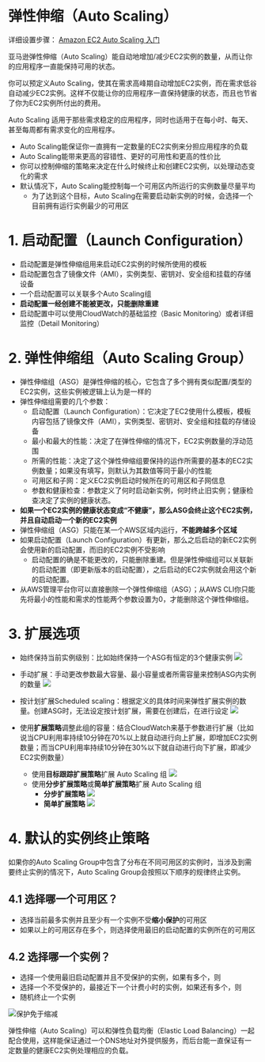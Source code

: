 # 弹性伸缩（Auto Scaling）

详细设置步骤： [Amazon EC2 Auto Scaling 入门](https://docs.aws.amazon.com/zh_cn/autoscaling/ec2/userguide/GettingStartedTutorial.html#gs-create-lt)

亚马逊弹性伸缩（Auto Scaling）能自动地增加/减少EC2实例的数量，从而让你的应用程序一直能保持可用的状态。

你可以预定义Auto Scaling，使其在需求高峰期自动增加EC2实例，而在需求低谷自动减少EC2实例。这样不仅能让你的应用程序一直保持健康的状态，而且也节省了你为EC2实例所付出的费用。

Auto Scaling 适用于那些需求稳定的应用程序，同时也适用于在每小时、每天、甚至每周都有需求变化的应用程序。

- Auto Scaling能保证你一直拥有一定数量的EC2实例来分担应用程序的负载
- Auto Scaling能带来更高的容错性、更好的可用性和更高的性价比
- 你可以控制伸缩的策略来决定在什么时候终止和创建EC2实例，以处理动态变化的需求
- 默认情况下，Auto Scaling能控制每一个可用区内所运行的实例数量尽量平均
  - 为了达到这个目标，Auto Scaling在需要启动新实例的时候，会选择一个目前拥有运行实例最少的可用区
  
# 1. 启动配置（Launch Configuration）
- 启动配置是弹性伸缩组用来启动EC2实例的时候所使用的模板
- 启动配置包含了镜像文件（AMI），实例类型、密钥对、安全组和挂载的存储设备
- 一个启动配置可以关联多个Auto Scaling组
- **启动配置一经创建不能被更改，只能删除重建**
- 启动配置中可以使用CloudWatch的基础监控（Basic Monitoring）或者详细监控（Detail Monitoring）
# 2. 弹性伸缩组（Auto Scaling Group）
- 弹性伸缩组（ASG）是弹性伸缩的核心，它包含了多个拥有类似配置/类型的EC2实例，这些实例被逻辑上认为是一样的
- 弹性伸缩组需要的几个参数：
  - 启动配置（Launch Configuration）：它决定了EC2使用什么模板，模板内容包括了镜像文件（AMI），实例类型、密钥对、安全组和挂载的存储设备
  - 最小和最大的性能：决定了在弹性伸缩的情况下，EC2实例数量的浮动范围
  - 所需的性能：决定了这个弹性伸缩组要保持的运作所需要的基本的EC2实例数量；如果没有填写，则默认为其数值等同于最小的性能
  - 可用区和子网：定义EC2实例启动时候所在的可用区和子网信息
  - 参数和健康检查：参数定义了何时启动新实例，何时终止旧实例；健康检查决定了实例的健康状态。
- **如果一个EC2实例的健康状态变成“不健康”，那么ASG会终止这个EC2实例，并且自动启动一个新的EC2实例**
- 弹性伸缩组（ASG）只能在某一个AWS区域内运行，**不能跨越多个区域**
- 如果启动配置（Launch Configuration）有更新，那么之后启动的新EC2实例会使用新的启动配置，而旧的EC2实例不受影响
  - 启动配置的确是不能更改的，只能删除重建。但是弹性伸缩组可以关联新的启动配置（即更新版本的启动配置），之后启动的EC2实例就会用这个新的启动配置。
- 从AWS管理平台你可以直接删除一个弹性伸缩组（ASG）；从AWS CLI你只能先将最小的性能和需求的性能两个参数设置为0，才能删除这个弹性伸缩组。
# 3. 扩展选项
- 始终保持当前实例级别：比如始终保持一个ASG有恒定的3个健康实例
  ![](https://i.loli.net/2019/08/05/Jzdn6vBrfTywmXP.png)
- 手动扩展：手动更改参数最大容量、最小容量或者所需容量来控制ASG内实例的数量
  ![](https://i.loli.net/2019/08/05/QGaYhdnmqbciUTe.png)
- 按计划扩展Scheduled scaling：根据定义的具体时间来弹性扩展实例的数量。创建ASG时，无法设定按计划扩展，需要在创建后，在进行设定
  ![](https://i.loli.net/2019/08/05/Pi54aLmvpTbn2A6.png)
  
- 使用**扩展策略**调整此组的容量：结合CloudWatch来基于参数进行扩展（比如说当CPU利用率持续10分钟在70%以上就自动进行向上扩展，即增加EC2实例数量；而当CPU利用率持续10分钟在30%以下就自动进行向下扩展，即减少EC2实例数量）
  - 使用**目标跟踪扩展策略**扩展 Auto Scaling 组
    ![](https://i.loli.net/2019/08/05/X4OTUK9zdHSDYvL.png)
  - 使用**分步扩展策略**或**简单扩展策略**扩展 Auto Scaling 组
    - **分步扩展策略**
      ![](https://i.loli.net/2019/08/05/OEAKI86jCM4LTvn.png)
    - **简单扩展策略**
      ![](https://i.loli.net/2019/08/05/waprbBXisq3P4dT.png)
      

# 4. 默认的实例终止策略
如果你的Auto Scaling Group中包含了分布在不同可用区的实例时，当涉及到需要终止实例的情况下，Auto Scaling Group会按照以下顺序的规律终止实例。

## 4.1 选择哪一个可用区？
- 选择当前最多实例并且至少有一个实例不受**缩小保护**的可用区  
- 如果以上的可用区存在多个，则选择使用最旧的启动配置的实例所在的可用区
## 4.2 选择哪一个实例？
- 选择一个使用最旧启动配置并且不受保护的实例，如果有多个，则
- 选择一个不受保护的，最接近下一个计费小时的实例，如果还有多个，则
- 随机终止一个实例

![保护免于缩减](https://i.loli.net/2019/08/02/5d43a489cdfb083716.png)

弹性伸缩（Auto Scaling）可以和弹性负载均衡（Elastic Load Balancing）一起配合使用，这样能保证通过一个DNS地址对外提供服务，而后台能一直保证有一定数量的健康EC2实例处理相应的负载。





















